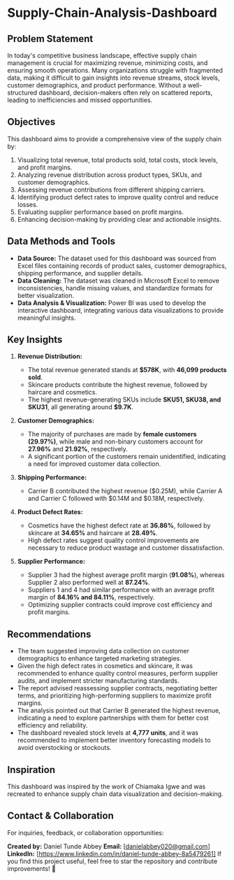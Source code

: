 # Supply-Chain-Analysis-Dashboard


## Problem Statement
In today's competitive business landscape, effective supply chain management is crucial for maximizing revenue, minimizing costs, and ensuring smooth operations. Many organizations struggle with fragmented data, making it difficult to gain insights into revenue streams, stock levels, customer demographics, and product performance. Without a well-structured dashboard, decision-makers often rely on scattered reports, leading to inefficiencies and missed opportunities.


## Objectives
This dashboard aims to provide a comprehensive view of the supply chain by:
1. Visualizing total revenue, total products sold, total costs, stock levels, and profit margins.
2. Analyzing revenue distribution across product types, SKUs, and customer demographics.
3. Assessing revenue contributions from different shipping carriers.
4. Identifying product defect rates to improve quality control and reduce losses.
5. Evaluating supplier performance based on profit margins.
6. Enhancing decision-making by providing clear and actionable insights.


## Data Methods and Tools
- **Data Source:** The dataset used for this dashboard was sourced from Excel files containing records of product sales, customer demographics, shipping performance, and supplier details.
- **Data Cleaning:** The dataset was cleaned in Microsoft Excel to remove inconsistencies, handle missing values, and standardize formats for better visualization.
- **Data Analysis & Visualization:** Power BI was used to develop the interactive dashboard, integrating various data visualizations to provide meaningful insights.


## Key Insights
1. **Revenue Distribution:**
   - The total revenue generated stands at **$578K**, with **46,099 products sold**.
   - Skincare products contribute the highest revenue, followed by haircare and cosmetics.
   - The highest revenue-generating SKUs include **SKU51, SKU38, and SKU31**, all generating around **$9.7K**.

2. **Customer Demographics:**
   - The majority of purchases are made by **female customers (29.97%)**, while male and non-binary customers account for **27.96%** and **21.92%**, respectively.
   - A significant portion of the customers remain unidentified, indicating a need for improved customer data collection.

3. **Shipping Performance:**
   - Carrier B contributed the highest revenue ($0.25M), while Carrier A and Carrier C followed with $0.14M and $0.18M, respectively.

4. **Product Defect Rates:**
   - Cosmetics have the highest defect rate at **36.86%**, followed by skincare at **34.65%** and haircare at **28.49%**.
   - High defect rates suggest quality control improvements are necessary to reduce product wastage and customer dissatisfaction.

5. **Supplier Performance:**
   - Supplier 3 had the highest average profit margin (**91.08%**), whereas Supplier 2 also performed well at **87.24%**.
   - Suppliers 1 and 4 had similar performance with an average profit margin of **84.16% and 84.11%**, respectively.
   - Optimizing supplier contracts could improve cost efficiency and profit margins.


## Recommendations
- The team suggested improving data collection on customer demographics to enhance targeted marketing strategies.
- Given the high defect rates in cosmetics and skincare, it was recommended to enhance quality control measures, perform supplier audits, and implement stricter manufacturing standards.
- The report advised reassessing supplier contracts, negotiating better terms, and prioritizing high-performing suppliers to maximize profit margins.
- The analysis pointed out that Carrier B generated the highest revenue, indicating a need to explore partnerships with them for better cost efficiency and reliability.
- The dashboard revealed stock levels at **4,777 units**, and it was recommended to implement better inventory forecasting models to avoid overstocking or stockouts.


## Inspiration
This dashboard was inspired by the work of Chiamaka Igwe and was recreated to enhance supply chain data visualization and decision-making.


## Contact & Collaboration
For inquiries, feedback, or collaboration opportunities:

**Created by:** Daniel Tunde Abbey
**Email:** [danielabbey020@gmail.com]
**LinkedIn:** [https://www.linkedin.com/in/daniel-tunde-abbey-8a5479261]
If you find this project useful, feel free to star the repository and contribute improvements! 🚀

